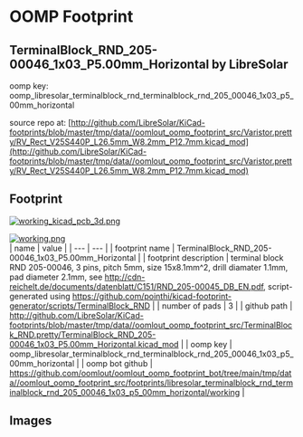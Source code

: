# OOMP Footprint  
## TerminalBlock_RND_205-00046_1x03_P5.00mm_Horizontal  by LibreSolar  
  
oomp key: oomp_libresolar_terminalblock_rnd_terminalblock_rnd_205_00046_1x03_p5_00mm_horizontal  
  
source repo at: [http://github.com/LibreSolar/KiCad-footprints/blob/master/tmp/data//oomlout_oomp_footprint_src/Varistor.pretty/RV_Rect_V25S440P_L26.5mm_W8.2mm_P12.7mm.kicad_mod](http://github.com/LibreSolar/KiCad-footprints/blob/master/tmp/data//oomlout_oomp_footprint_src/Varistor.pretty/RV_Rect_V25S440P_L26.5mm_W8.2mm_P12.7mm.kicad_mod)  
## Footprint  
  
[![working_kicad_pcb_3d.png](working_kicad_pcb_3d_600.png)](working_kicad_pcb_3d.png)  
  
[![working.png](working_600.png)](working.png)  
| name | value | 
| --- | --- | 
| footprint name | TerminalBlock_RND_205-00046_1x03_P5.00mm_Horizontal | 
| footprint description | terminal block RND 205-00046, 3 pins, pitch 5mm, size 15x8.1mm^2, drill diamater 1.1mm, pad diameter 2.1mm, see http://cdn-reichelt.de/documents/datenblatt/C151/RND_205-00045_DB_EN.pdf, script-generated using https://github.com/pointhi/kicad-footprint-generator/scripts/TerminalBlock_RND | 
| number of pads | 3 | 
| github path | http://github.com/LibreSolar/KiCad-footprints/blob/master/tmp/data//oomlout_oomp_footprint_src/TerminalBlock_RND.pretty/TerminalBlock_RND_205-00046_1x03_P5.00mm_Horizontal.kicad_mod | 
| oomp key | oomp_libresolar_terminalblock_rnd_terminalblock_rnd_205_00046_1x03_p5_00mm_horizontal | 
| oomp bot github | https://github.com/oomlout/oomlout_oomp_footprint_bot/tree/main/tmp/data//oomlout_oomp_footprint_src/footprints/libresolar_terminalblock_rnd_terminalblock_rnd_205_00046_1x03_p5_00mm_horizontal/working | 
## Images  
